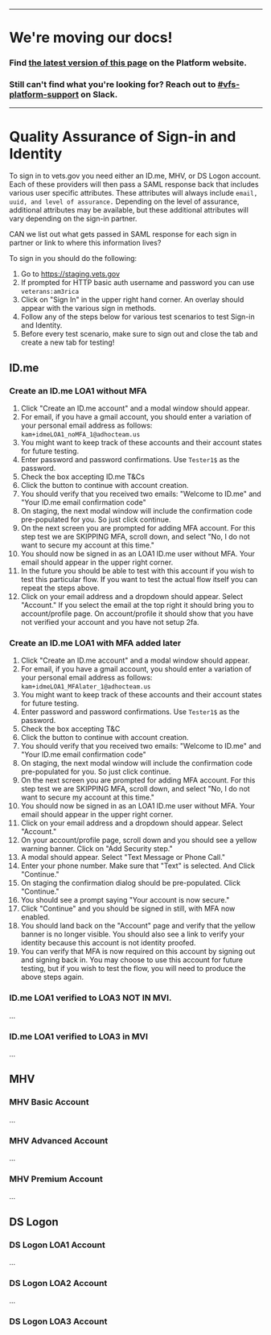 ----

# We're moving our docs! 
### Find [the latest version of this page](https://depo-platform-documentation.scrollhelp.site/developer-docs/Quality-Assurance-of-Sign-in-and-Identity.1905131577.html) on the Platform website.

### Still can't find what you're looking for? Reach out to [#vfs-platform-support](https://dsva.slack.com/archives/CBU0KDSB1) on Slack.

----
# Quality Assurance of Sign-in and Identity

To sign in to vets.gov you need either an ID.me, MHV, or DS Logon account. Each of these providers will then pass a SAML response
back that includes various user specific attributes. These attributes will always include `email, uuid, and level of assurance.`
Depending on the level of assurance, additional attributes may be available, but these additional attributes will vary depending on
the sign-in partner.

CAN we list out what gets passed in SAML response for each sign in partner or link to where this information lives? 

To sign in you should do the following:
1. Go to https://staging.vets.gov
2. If prompted for HTTP basic auth username and password you can use `veterans:am3rica`
3. Click on "Sign In" in the upper right hand corner. An overlay should appear with the various sign in methods.
4. Follow any of the steps below for various test scenarios to test Sign-in and Identity.
5. Before every test scenario, make sure to sign out and close the tab and create a new tab for testing!

## ID.me

### Create an ID.me LOA1 without MFA
1. Click "Create an ID.me account" and a modal window should appear.
2. For email, if you have a gmail account, you should enter a variation of your personal email address as follows: 
  `kam+idmeLOA1_noMFA_1@adhocteam.us`
3. You might want to keep track of these accounts and their account states for future testing.
3. Enter password and password confirmations. Use `Tester1$` as the password.
4. Check the box accepting ID.me T&Cs  
5. Click the button to continue with account creation.
6. You should verify that you received two emails: "Welcome to ID.me" and "Your ID.me email confirmation code"
7. On staging, the next modal window will include the confirmation code pre-populated for you. So just click continue.
8. On the next screen you are prompted for adding MFA account. For this step test we are SKIPPING MFA, scroll down, and select "No, I do not want to secure my account at this time."
9. You should now be signed in as an LOA1 ID.me user without MFA. Your email should appear in the upper right corner.
10. In the future you should be able to test with this account if you wish to test this particular flow. If you want to test the actual flow itself you can repeat the steps above.
11. Click on your email address and a dropdown should appear. Select "Account." If you select the email at the top right it should bring you to account/profile page.  On account/profile it should show that you have not verified your account and you have not setup 2fa. 

### Create an ID.me LOA1 with MFA added later
1. Click "Create an ID.me account" and a modal window should appear.
2. For email, if you have a gmail account, you should enter a variation of your personal email address as follows: 
  `kam+idmeLOA1_MFAlater_1@adhocteam.us`
3. You might want to keep track of these accounts and their account states for future testing.
3. Enter password and password confirmations. Use `Tester1$` as the password.
4. Check the box accepting T&C
5. Click the button to continue with account creation.
6. You should verify that you received two emails: "Welcome to ID.me" and "Your ID.me email confirmation code"
7. On staging, the next modal window will include the confirmation code pre-populated for you. So just click continue.
8. On the next screen you are prompted for adding MFA account. For this step test we are SKIPPING MFA, scroll down, and select "No, I do not want to secure my account at this time."
9. You should now be signed in as an LOA1 ID.me user without MFA. Your email should appear in the upper right corner.
10. Click on your email address and a dropdown should appear. Select "Account."
11. On your account/profile page, scroll down and you should see a yellow warning banner. Click on "Add Security step."
12. A modal should appear. Select "Text Message or Phone Call."
13. Enter your phone number. Make sure that "Text" is selected. And Click "Continue."
14. On staging the confirmation dialog should be pre-populated. Click "Continue."
15. You should see a prompt saying "Your account is now secure."
16. Click "Continue" and you should be signed in still, with MFA now enabled.
17. You should land back on the "Account" page and verify that the yellow banner is no longer visible.  You should also see a link to verify your identity because this account is not identity proofed. 
18. You can verify that MFA is now required on this account by signing out and signing back in. You may choose to use this account for future testing, but if you wish to test the flow, you will need to produce the above steps again.

### ID.me LOA1 verified to LOA3 NOT IN MVI.
...
### ID.me LOA1 verified to LOA3 in MVI
...

## MHV
### MHV Basic Account
...
### MHV Advanced Account
...
### MHV Premium Account
...

## DS Logon
### DS Logon LOA1 Account
...
### DS Logon LOA2 Account
...
### DS Logon LOA3 Account
